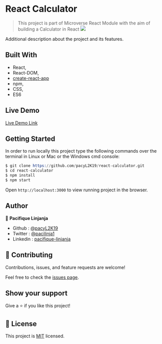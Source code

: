 # React Calculator

> This project is part of Microverse React Module with the aim of building a Calculator in React 
![](https://img.shields.io/badge/Microverse-blueviolet)

Additional description about the project and its features.

## Built With

- React,
- React-DOM,
- [create-react-app](https://github.com/facebook/create-react-app)
- npm,
- CSS,
- ES6

## Live Demo

[Live Demo Link](https://calculator-pacifique.herokuapp.com/)

## Getting Started

In order to run locally this project type the following commands over the terminal in Linux or Mac or the Windows cmd console:

```s
$ git clone https://github.com/pacyL2K19/react-calculator.git
$ cd react-calculator
$ npm install
$ npm start

```

Open `http://localhost:3000` to view running project in the browser.

## Author

👤 **Pacifique Linjanja**

- Github : [@pacyL2K19](https://github.com/pacyL2K19)
- Twitter : [@pacilinja1](https://twitter.com/pacylinja1)
- Linkedin : [pacifique-linjanja](https://www.linkedin.com/in/pacifique-linjanja/)

## 🤝 Contributing

Contributions, issues, and feature requests are welcome!

Feel free to check the [issues page](https://github.com/pacyL2K19/react-calculator/issues).

## Show your support

Give a ⭐️ if you like this project!

## 📝 License

This project is [MIT](lic.url) licensed.
